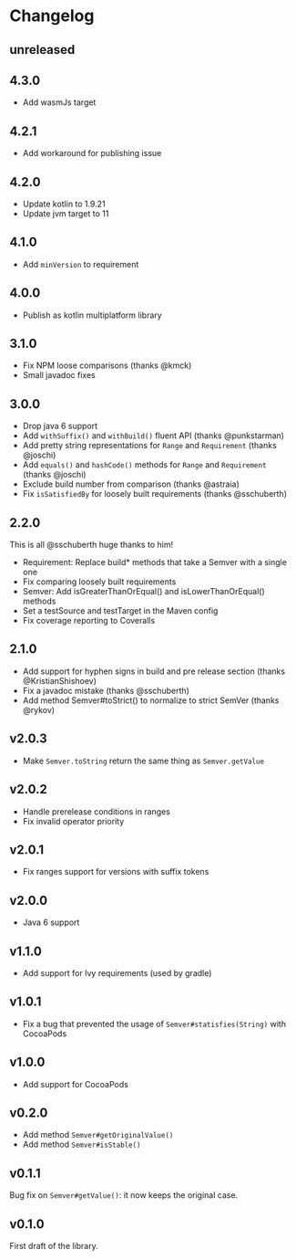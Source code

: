 # Changelog

## unreleased

## 4.3.0

- Add wasmJs target

## 4.2.1

- Add workaround for publishing issue

## 4.2.0

- Update kotlin to 1.9.21
- Update jvm target to 11

## 4.1.0

- Add `minVersion` to requirement

## 4.0.0

- Publish as kotlin multiplatform library

## 3.1.0

- Fix NPM loose comparisons (thanks @kmck)
- Small javadoc fixes

## 3.0.0

- Drop java 6 support
- Add `withSuffix()` and `withBuild()` fluent API (thanks @punkstarman)
- Add pretty string representations for `Range` and `Requirement` (thanks @joschi)
- Add `equals()` and `hashCode()` methods for `Range` and `Requirement` (thanks @joschi)
- Exclude build number from comparison (thanks @astraia)
- Fix `isSatisfiedBy` for loosely built requirements (thanks @sschuberth)

## 2.2.0

This is all @sschuberth huge thanks to him!

- Requirement: Replace build\* methods that take a Semver with a single one
- Fix comparing loosely built requirements
- Semver: Add isGreaterThanOrEqual() and isLowerThanOrEqual() methods
- Set a testSource and testTarget in the Maven config
- Fix coverage reporting to Coveralls

## 2.1.0

- Add support for hyphen signs in build and pre release section (thanks @KristianShishoev)
- Fix a javadoc mistake (thanks @sschuberth)
- Add method Semver#toStrict() to normalize to strict SemVer (thanks @rykov)

## v2.0.3

- Make `Semver.toString` return the same thing as `Semver.getValue`

## v2.0.2

- Handle prerelease conditions in ranges
- Fix invalid operator priority

## v2.0.1

- Fix ranges support for versions with suffix tokens

## v2.0.0

- Java 6 support

## v1.1.0

- Add support for Ivy requirements (used by gradle)

## v1.0.1

- Fix a bug that prevented the usage of `Semver#statisfies(String)` with CocoaPods

## v1.0.0

- Add support for CocoaPods

## v0.2.0

- Add method `Semver#getOriginalValue()`
- Add method `Semver#isStable()`

## v0.1.1

Bug fix on `Semver#getValue()`: it now keeps the original case.

## v0.1.0

First draft of the library.
